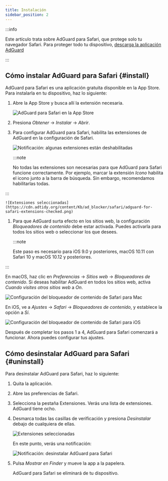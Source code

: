 ```yaml
---
title: Instalación
sidebar_position: 2
---
```


:::info

Este artículo trata sobre AdGuard para Safari, que protege solo tu navegador Safari. Para proteger todo tu dispositivo, [descarga la aplicación AdGuard](https://agrd.io/download-kb-adblock)

:::

## Cómo instalar AdGuard para Safari {#install}

AdGuard para Safari es una aplicación gratuita disponible en la App Store. Para instalarla en tu dispositivo, haz lo siguiente:

1. Abre la App Store y busca allí la extensión necesaria.

    ![AdGuard para Safari en la App Store](https://cdn.adtidy.org/content/Kb/ad_blocker/safari/adguard-for-safari-app-store.png)

1. Presiona *Obtener* → *Instalar* → *Abrir*.

1. Para configurar AdGuard para Safari, habilita las extensiones de AdGuard en la configuración de Safari.

    ![Notificación: algunas extensiones están deshabilitadas](https://cdn.adtidy.org/content/Kb/ad_blocker/safari/adguard-for-safari-notification.png)

    :::note

    No todas las extensiones son necesarias para que AdGuard para Safari funcione correctamente. Por ejemplo, marcar la extensión *Icono* habilita el icono junto a la barra de búsqueda. Sin embargo, recomendamos habilitarlas todas.


:::

    ![Extensiones seleccionadas](https://cdn.adtidy.org/content/Kb/ad_blocker/safari/adguard-for-safari-extensions-checked.png)

1. Para que AdGuard surta efecto en los sitios web, la configuración *Bloqueadores de contenido* debe estar activada. Puedes activarla para todos los sitios web o seleccionar los que desees.

    :::note

    Este paso es necesario para iOS 9.0 y posteriores, macOS 10.11 con Safari 10 y macOS 10.12 y posteriores.


:::

En macOS, haz clic en *Preferencias* → *Sitios web* → *Bloqueadores de contenido*. Si deseas habilitar AdGuard en todos los sitios web, activa *Cuando visites otros sitios web* a *On*.

![Configuración del bloqueador de contenido de Safari para Mac](https://i0.imgs.ovh/2023/10/26/Fmc9U.png)
<!-- adguard-for-safari-content-blocker-setting-macos.png -->

En iOS, ve a *Ajustes* → *Safari* → *Bloqueadores de contenido*, y establece la opción a *Sí*.

![Configuración del bloqueador de contenido de Safari para iOS](https://i0.imgs.ovh/2023/10/26/FmgM0.jpeg)
<!-- adguard-for-safari-content-blocker-setting-ios.jpg -->

Después de completar los pasos 1 a 4, AdGuard para Safari comenzará a funcionar. Ahora puedes configurar tus ajustes.

## Cómo desinstalar AdGuard para Safari {#uninstall}

Para desinstalar AdGuard para Safari, haz lo siguiente:

1. Quita la aplicación.

1. Abre las preferencias de Safari.

1. Selecciona la pestaña Extensiones. Verás una lista de extensiones. AdGuard tiene ocho.

1. Desmarca todas las casillas de verificación y presiona *Desinstalar* debajo de cualquiera de ellas.

    ![Extensiones seleccionadas](https://cdn.adtidy.org/public/Adguard/kb/installation/Safari/extensionschecked.png)

    En este punto, verás una notificación:

    ![Notificación: desinstalar AdGuard para Safari](https://cdn.adtidy.org/public/Adguard/kb/installation/Safari/showinfinder.png)

1. Pulsa *Mostrar en Finder* y mueve la app a la papelera.

    AdGuard para Safari se eliminará de tu dispositivo.
